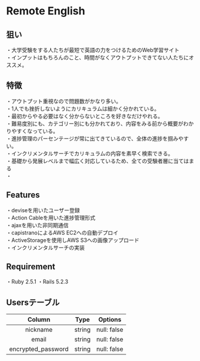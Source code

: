 # Remote English

## 狙い
・大学受験をする人たちが最短で英語の力をつけるためのWeb学習サイト<br>
・インプットはもちろんのこと、時間がなくアウトプットできてない人たちにオススメ。<br>

## 特徴
・アウトプット重視なので問題数がかなり多い。 <br>
・1人でも挫折しないようにカリキュラムは細かく分かれている。<br>
・最初からやる必要はなく分からないところを好きなだけやれる。<br>
・難易度別にも、カテゴリー別にも分かれており、内容をみる前から概要がわかりやすくなっている。<br>
・進捗管理のパーセンテージが常に出てきているので、全体の進捗を掴みやすい。<br>
・インクリメンタルサーチでカリキュラムの内容を素早く検索できる。<br>
・基礎から発展レベルまで幅広く対応しているため、全ての受験者層に当てはまる<br>
・


## Features
・deviseを用いたユーザー登録<br>
・Action Cableを用いた進捗管理形式<br>
・ajaxを用いた非同期通信<br>
・capistranoによるAWS EC2への自動デプロイ<br>
・ActiveStorageを使用しAWS S3への画像アップロード<br>
・インクリメンタルサーチの実装

## Requirement
・Ruby 2.5.1
・Rails 5.2.3


## Usersテーブル
| Column | Type | Options |
|:-----------:|:------------:|:------------:|
| nickname       | string        | null: false         |
| email   | string      | null: false       |
| encrypted_password      | string        | null: false         |

